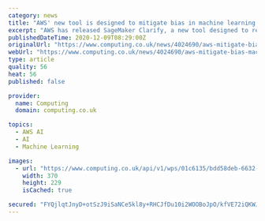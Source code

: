 ```yaml
---
category: news
title: "AWS' new tool is designed to mitigate bias in machine learning models"
excerpt: "AWS has released SageMaker Clarify, a new tool designed to reduce bias in machine learning (ML) models. Announcing the tool at AWS re:Invent 2020, Swami Sivasubramanian, VP of Amazon AI, said that Clarify will provide developers with greater visibility into their training data,"
publishedDateTime: 2020-12-09T08:29:00Z
originalUrl: "https://www.computing.co.uk/news/4024690/aws-mitigate-bias-machine-learning"
webUrl: "https://www.computing.co.uk/news/4024690/aws-mitigate-bias-machine-learning"
type: article
quality: 56
heat: 56
published: false

provider:
  name: Computing
  domain: computing.co.uk

topics:
  - AWS AI
  - AI
  - Machine Learning

images:
  - url: "https://www.computing.co.uk/api/v1/wps/01c6135/bdd58deb-6632-49c0-a970-b8b52a87742e/3/Sagemakerclairfy-370x229.jpg"
    width: 370
    height: 229
    isCached: true

secured: "FYQjlqtJnyD+otSzJ9iSaNCe5kl8y+RHCJfDu10i2WOOBoJpO/kfVE72iQKWJWuv9Dw9/Au1/sifkAa2zulWFNYyJNTfF+tnudJVq39I5MFd2KqtCVyRpZKmZ1fimE4+s85ccg3s70XQ2wg676Lge3KHS2tMUvLmU83DeeSiu7KgEApbDMPr9l0zkm0tNfQhXlUgIgpXDIUBVNKIhON5fOPFhCLM/ajhf+JHn3XNMBuDc++MGMi7ITFkQhcOhZ9LRe0DLmy7RvRPfhrUdoo3twruqAoB9pi5ti5NwCUqmO5g3ViiELaxy9Upiys49jl+9Rn+b/iBGGrwILJSn9dhlzfJoiIZf6m//SFIvj6UZQw=;mET4RBRGfj8r+ESY6yVSKg=="
---
```


